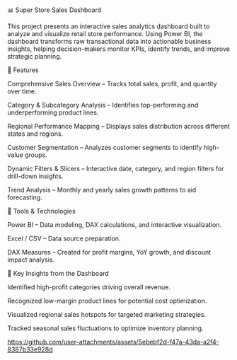 📊 Super Store Sales Dashboard

This project presents an interactive sales analytics dashboard built to analyze and visualize retail store performance. Using Power BI, the dashboard transforms raw transactional data into actionable business insights, helping decision-makers monitor KPIs, identify trends, and improve strategic planning.

🔹 Features

Comprehensive Sales Overview – Tracks total sales, profit, and quantity over time.

Category & Subcategory Analysis – Identifies top-performing and underperforming product lines.

Regional Performance Mapping – Displays sales distribution across different states and regions.

Customer Segmentation – Analyzes customer segments to identify high-value groups.

Dynamic Filters & Slicers – Interactive date, category, and region filters for drill-down insights.

Trend Analysis – Monthly and yearly sales growth patterns to aid forecasting.

🔹 Tools & Technologies

Power BI – Data modeling, DAX calculations, and interactive visualization.

Excel / CSV – Data source preparation.

DAX Measures – Created for profit margins, YoY growth, and discount impact analysis.

🔹 Key Insights from the Dashboard

Identified high-profit categories driving overall revenue.

Recognized low-margin product lines for potential cost optimization.

Visualized regional sales hotspots for targeted marketing strategies.

Tracked seasonal sales fluctuations to optimize inventory planning.

https://github.com/user-attachments/assets/5ebebf2d-f47a-43da-a2f4-8387b33e928d






